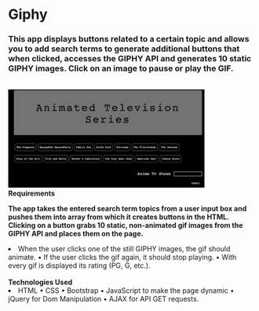 # Giphy

<h3>This app displays buttons related to a certain topic and allows you to add search terms to generate additional buttons that when clicked, accesses the GIPHY API and generates 10 static GIPHY images. Click on an image to pause or play the GIF.</h3>

<br>
<img src = "assets/images/screen-shot.png" width = "400px" height = "200 px">

<br>
<strong>Requirements</strong>
<br>

<strong>The app takes the entered search term topics from a user input box and pushes them into array from which it creates buttons in the HTML. Clicking on a button grabs 10 static, non-animated gif images from the GIPHY API and places them on the page.</strong>
<br>

<li>	When the user clicks one of the still GIPHY images, the gif should animate. •	If the user clicks the gif again, it should stop playing. •	With every gif is displayed its rating (PG, G, etc.).</li>
<br>
<strong>Technologies Used</strong>
<br>

<li>	HTML •	CSS •	Bootstrap •	JavaScript to make the page dynamic •	jQuery for Dom Manipulation •	AJAX for API GET requests.</li> 
